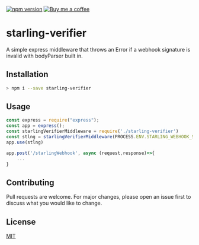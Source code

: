 [![npm version](https://img.shields.io/npm/v/starling-verifier.svg?color=green)](https://www.npmjs.com/package/starling-verifier)
[![Buy me a coffee][buymeacoffee-shield]][buymeacoffee]

# starling-verifier

A simple express middleware that throws an Error if a webhook signature is invalid with bodyParser built in.

## Installation

```bash
> npm i --save starling-verifier
```

## Usage

```javascript
const express = require("express");
const app = express();
const starlingVerifierMiddleware = require('./starling-verifier')
const stlng = starlingVerifierMiddleware(PROCESS.ENV.STARLING_WEBHOOK_SECRET)
app.use(stlng)

app.post('/starlingWebhook', async (request,response)=>{
    ...
}
```

## Contributing

Pull requests are welcome. For major changes, please open an issue first to discuss what you would like to change.

## License

[MIT](https://choosealicense.com/licenses/mit/)

[buymeacoffee-shield]: https://www.buymeacoffee.com/assets/img/guidelines/download-assets-sm-2.svg
[buymeacoffee]: https://www.buymeacoffee.com/smashah